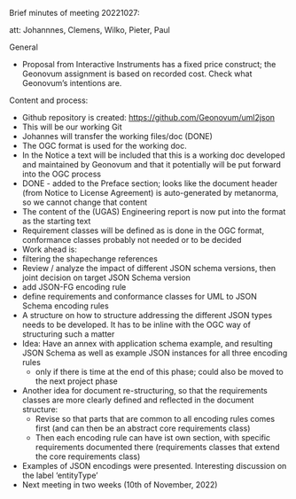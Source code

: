 Brief minutes of meeting 20221027:

att: Johannnes, Clemens, Wilko, Pieter, Paul

General

*	Proposal from Interactive Instruments has a fixed price construct; the Geonovum assignment is based on recorded cost. Check what Geonovum’s intentions are.

Content and process:

*	Github repository is created: https://github.com/Geonovum/uml2json
  *	This will be our working Git
  *	Johannes will transfer the working files/doc (DONE)
*	The OGC format is used for the working doc.
  * In the Notice a text will be included that this is a working doc developed and maintained by Geonovum and that it potentially will be put forward into the OGC process
  * DONE - added to the Preface section; looks like the document header (from Notice to License Agreement) is auto-generated by metanorma, so we cannot change that content
*	The content of the (UGAS) Engineering report is now put into the format as the starting text
*	Requirement classes will be defined as is done in the OGC format, conformance classes probably not needed or to be decided
*	Work ahead is:
  * filtering the shapechange references
  * Review / analyze the impact of different JSON schema versions, then joint decision on target JSON Schema version
  * add JSON-FG encoding rule
  * define requirements and conformance classes for UML to JSON Schema encoding rules
*	A structure on how to structure addressing the different JSON types needs to be developed. It has to be inline with the OGC way of structuring such a matter
  * Idea: Have an annex with application schema example, and resulting JSON Schema as well as example JSON instances for all three encoding rules
    * only if there is time at the end of this phase; could also be moved to the next project phase
  * Another idea for document re-structuring, so that the requirements classes are more clearly defined and reflected in the document structure:
    * Revise so that parts that are common to all encoding rules comes first (and can then be an abstract core requirements class)
    * Then each encoding rule can have ist own section, with specific requirements documented there (requirements classes that extend the core requirements class)
*	Examples of JSON encodings were presented. Interesting discussion on the label ‘entityType’
*	Next meeting in two weeks (10th of November, 2022)

